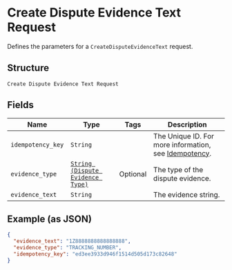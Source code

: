 
# Create Dispute Evidence Text Request

Defines the parameters for a `CreateDisputeEvidenceText` request.

## Structure

`Create Dispute Evidence Text Request`

## Fields

| Name | Type | Tags | Description |
|  --- | --- | --- | --- |
| `idempotency_key` | `String` |  | The Unique ID. For more information, see [Idempotency](https://developer.squareup.com/docs/working-with-apis/idempotency). |
| `evidence_type` | [`String (Dispute Evidence Type)`](/doc/models/dispute-evidence-type.md) | Optional | The type of the dispute evidence. |
| `evidence_text` | `String` |  | The evidence string. |

## Example (as JSON)

```json
{
  "evidence_text": "1Z8888888888888888",
  "evidence_type": "TRACKING_NUMBER",
  "idempotency_key": "ed3ee3933d946f1514d505d173c82648"
}
```

